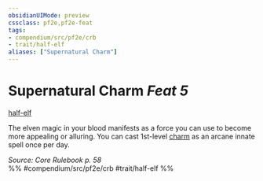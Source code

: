 ```yaml
---
obsidianUIMode: preview
cssclass: pf2e,pf2e-feat
tags:
- compendium/src/pf2e/crb
- trait/half-elf
aliases: ["Supernatural Charm"]
---
```

# Supernatural Charm  *Feat 5*  
[half-elf](../../rules/traits/half-elf.md)  


The elven magic in your blood manifests as a force you can use to become more appealing or alluring. You can cast 1st-level [charm](../spells/charm.md) as an arcane innate spell once per day.

*Source: Core Rulebook p. 58*  
%% #compendium/src/pf2e/crb #trait/half-elf %%